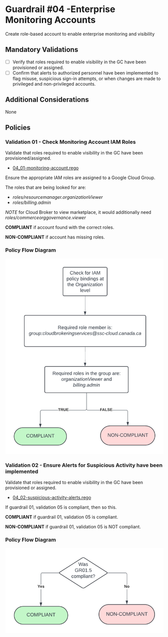 # Guardrail #04 -Enterprise Monitoring Accounts

Create role-based account to enable enterprise monitoring and visibility


## Mandatory Validations

- [ ] Verify that roles required to enable visibility in the GC have been provisioned or assigned.
- [ ] Confirm that alerts to authorized personnel have been implemented to flag misuse, suspicious sign-in attempts, or when changes are made to privileged and non-privileged accounts.

## Additional Considerations

None

## Policies

### Validation 01 - Check Monitoring Account IAM Roles

Validate that roles required to enable visibility in the GC have been provisioned/assigned.

- [04_01-monitoring-account.rego](../../policies/04-monitoring-account/04_01-monitoring-account.rego)

Ensure the appropriate IAM roles are assigned to a Google Cloud Group.

The roles that are being looked for are:

- *roles/resourcemanager.organizationViewer*
- *roles/billing.admin*

*NOTE* for Cloud Broker to view marketplace, it would additionally need *roles/commerceorggovernance.viewer*

**COMPLIANT** if account found with the correct roles.

**NON-COMPLIANT** if account has missing roles.

### Policy Flow Diagram

![01-monitoring-account](../assets/policy_diagrams/GR04_01.png "01-monitoring-account")

### Validation 02 - Ensure Alerts for Suspicious Activity have been implemented

Validate that roles required to enable visibility in the GC have been provisioned or assigned.

- [04_02-suspicious-activity-alerts.rego](../../policies/04-monitoring-account/04_02-suspicious-activity-alerts.rego)

If guardrail 01, validation 05 is compliant, then so this.  

**COMPLIANT** if guardrail 01, validation 05 is compliant.

**NON-COMPLIANT** if guardrail 01, validation 05 is NOT compliant.

### Policy Flow Diagram

![02-suspicious-activity-alerts](../assets/policy_diagrams/GR04_02.png "02-suspicious-activity-alerts")

